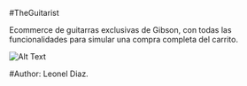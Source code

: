 #TheGuitarist

Ecommerce de guitarras exclusivas de Gibson, con todas las funcionalidades para simular una compra completa del carrito.

![Alt Text](./public/entregaFinal.gif)


#Author: Leonel Diaz.